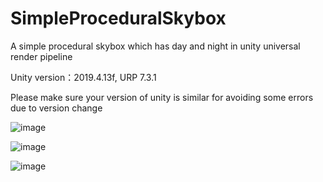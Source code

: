 # SimpleProceduralSkybox
A simple procedural skybox which has day and night in unity universal render pipeline

Unity version：2019.4.13f, URP 7.3.1

Please make sure your version of unity is similar for avoiding some errors due to version change

![image](https://pic.imgdb.cn/item/61e97fe22ab3f51d91b55ac3.png)


![image](https://pic.imgdb.cn/item/61e97fe22ab3f51d91b55ae2.png)


![image](https://pic.imgdb.cn/item/61e97fe22ab3f51d91b55aea.png)
